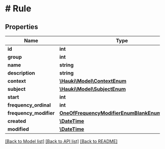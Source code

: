 # # Rule

## Properties

Name | Type | Description | Notes
------------ | ------------- | ------------- | -------------
**id** | **int** |  | [readonly]
**group** | **int** |  | [optional]
**name** | **string** |  | [optional]
**description** | **string** |  | [optional]
**context** | [**\Hauki\Model\ContextEnum**](ContextEnum.md) |  |
**subject** | [**\Hauki\Model\SubjectEnum**](SubjectEnum.md) |  |
**start** | **int** |  | [optional]
**frequency_ordinal** | **int** |  | [optional]
**frequency_modifier** | [**OneOfFrequencyModifierEnumBlankEnumNullEnum**](OneOfFrequencyModifierEnumBlankEnumNullEnum.md) |  | [optional]
**created** | [**\DateTime**](\DateTime.md) |  | [readonly]
**modified** | [**\DateTime**](\DateTime.md) |  | [readonly]

[[Back to Model list]](../../README.md#models) [[Back to API list]](../../README.md#endpoints) [[Back to README]](../../README.md)
